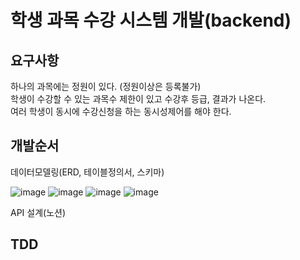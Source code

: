 # 학생 과목 수강 시스템 개발(backend)

## 요구사항
하나의 과목에는 정원이 있다. (정원이상은 등록불가) <br>
학생이 수강할 수 있는 과목수 제한이 있고 수강후 등급, 결과가 나온다. <br>
여러 학생이 동시에 수강신청을 하는 동시성제어를 해야 한다. <br>

## 개발순서
데이터모델링(ERD, 테이블정의서, 스키마)<br>

![image](https://github.com/MyoungSoo7/tdd-start/assets/13523622/54b4dd5b-6cd5-4648-846c-459b7bc0bca7)
![image](https://github.com/MyoungSoo7/tdd-start/assets/13523622/466434ce-6a5d-4e05-b05a-a724f2dbaf3e)
![image](https://github.com/MyoungSoo7/tdd-start/assets/13523622/d72e50b1-eb28-4354-955d-2e8f2205989b)
![image](https://github.com/MyoungSoo7/tdd-start/assets/13523622/469736c7-7167-4e67-9530-a2f3d18c1855)



API 설계(노션)<br>

## TDD





